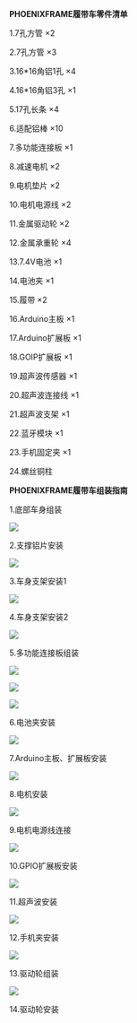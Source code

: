 **PHOENIXFRAME履带车零件清单**

1.7孔方管 ×2

2.7孔方管 ×3

3.16\*16角铝1孔 ×4

4.16\*16角铝3孔 ×1

5.17孔长条 ×4

6.适配铝棒 ×10

7.多功能连接板 ×1

8.减速电机 ×2

9.电机垫片 ×2

10.电机电源线 ×2

11.金属驱动轮 ×2

12.金属承重轮 ×4

13.7.4V电池 ×1

14.电池夹 ×1

15.履带 ×2

16.Arduino主板 ×1

17.Arduino扩展板 ×1

18.GOIP扩展板 ×1

19.超声波传感器 ×1

20.超声波连接线 ×1

21.超声波支架 ×1

22.蓝牙模块 ×1

23.手机固定夹 ×1

24.螺丝铜柱

**PHOENIXFRAME履带车组装指南**

1.底部车身组装

![](/assets/L01.png)

2.支撑铝片安装

![](/assets/L2.png)

3.车身支架安装1

![](/assets/L3.png)

4.车身支架安装2

![](/assets/L4.png)

5.多功能连接板组装

![](/assets/c6.png)

![](/assets/C7.png)

![](/assets/L5.png)

6.电池夹安装

![](/assets/L6.png)

7.Arduino主板、扩展板安装

![](/assets/L7.png)

8.电机安装

![](/assets/L8.png)

9.电机电源线连接

![](/assets/L9.png)

10.GPIO扩展板安装

![](/assets/L10.png)

11.超声波安装

![](/assets/L11.png)

12.手机夹安装

![](/assets/L12.png) 

13.驱动轮组装

![](/assets/L13.png)

14.驱动轮安装



